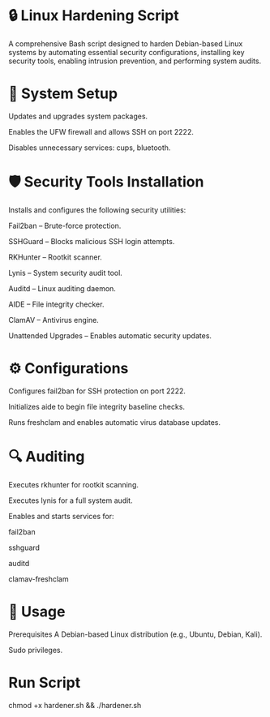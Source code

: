 # 🔒 Linux Hardening Script
A comprehensive Bash script designed to harden Debian-based Linux systems by automating essential security configurations, installing key security tools, enabling intrusion prevention, and performing system audits.

# 🔧 System Setup
Updates and upgrades system packages.

Enables the UFW firewall and allows SSH on port 2222.

Disables unnecessary services: cups, bluetooth.

# 🛡️ Security Tools Installation
Installs and configures the following security utilities:

Fail2ban – Brute-force protection.

SSHGuard – Blocks malicious SSH login attempts.

RKHunter – Rootkit scanner.

Lynis – System security audit tool.

Auditd – Linux auditing daemon.

AIDE – File integrity checker.

ClamAV – Antivirus engine.

Unattended Upgrades – Enables automatic security updates.

# ⚙️ Configurations
Configures fail2ban for SSH protection on port 2222.

Initializes aide to begin file integrity baseline checks.

Runs freshclam and enables automatic virus database updates.

# 🔍 Auditing
Executes rkhunter for rootkit scanning.

Executes lynis for a full system audit.

Enables and starts services for:

fail2ban

sshguard

auditd

clamav-freshclam

# 🚀 Usage
Prerequisites
A Debian-based Linux distribution (e.g., Ubuntu, Debian, Kali).

Sudo privileges.


# Run Script
chmod +x hardener.sh && ./hardener.sh
